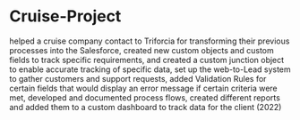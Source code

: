 # Cruise-Project
helped  a cruise company contact to Triforcia for transforming  their previous processes into the Salesforce, created new custom objects and custom fields to track specific requirements, and created a custom junction object to enable accurate tracking of specific data, set up the web-to-Lead system to gather customers and support requests, added Validation Rules for certain fields that would display an error message if certain criteria were met, developed and documented process flows, created different reports and added them to a custom dashboard to track data for the client (2022)

